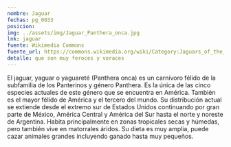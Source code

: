 ```yaml
---
nombre: Jaguar
fechas: pg_0033
posicion: 
img: ../assets/img/Jaguar_Panthera_onca.jpg
lnk: jaguar
fuente: Wikimedia Commons
fuente_url: https://commons.wikimedia.org/wiki/Category:Jaguars_of_the_Pantanal#/media/File:Jaguar_(Panthera_onca)_young_male_sharpening_its_claws_..._(48407845142).jpg
detalle: que son muy feroces y voraces
---
```


<p>El jaguar, yaguar o yaguareté (Panthera onca) es un carnívoro félido de la subfamilia de los Panterinos y género Panthera. Es la única de las cinco especies actuales de este género que se encuentra en América. También es el mayor félido de América y el tercero del mundo. Su distribución actual se extiende desde el extremo sur de Estados Unidos continuando por gran parte de México, América Central y América del Sur hasta el norte y noreste de Argentina. Habita principalmente en zonas tropicales secas y húmedas, pero también vive en matorrales áridos. Su dieta es muy amplia, puede cazar animales grandes incluyendo ganado hasta muy pequeños.</p>

